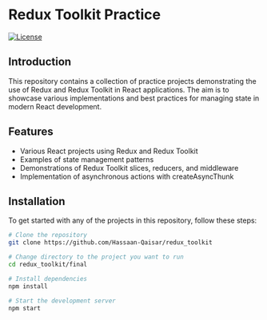 # Redux Toolkit Practice

[![License](https://img.shields.io/badge/license-MIT-blue.svg)](LICENSE)

## Introduction

This repository contains a collection of practice projects demonstrating the use of Redux and Redux Toolkit in React applications. The aim is to showcase various implementations and best practices for managing state in modern React development.

## Features

- Various React projects using Redux and Redux Toolkit
- Examples of state management patterns
- Demonstrations of Redux Toolkit slices, reducers, and middleware
- Implementation of asynchronous actions with createAsyncThunk

## Installation

To get started with any of the projects in this repository, follow these steps:

```bash
# Clone the repository
git clone https://github.com/Hassaan-Qaisar/redux_toolkit

# Change directory to the project you want to run
cd redux_toolkit/final

# Install dependencies
npm install

# Start the development server
npm start
